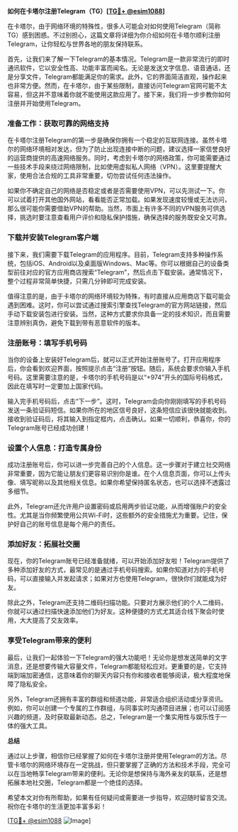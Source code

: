 **如何在卡塔尔注册Telegram（TG）[[TG💪+ @esim1088](https://t.me/s/esim1088)]**

在卡塔尔，由于网络环境的特殊性，很多人可能会对如何使用Telegram（简称TG）感到困惑。不过别担心，这篇文章将详细为你介绍如何在卡塔尔顺利注册Telegram，让你轻松与世界各地的朋友保持联系。

首先，让我们来了解一下Telegram的基本情况。Telegram是一款非常流行的即时通讯软件，它以安全性高、功能丰富而闻名。无论是发送文字信息、语音通话，还是分享文件，Telegram都能满足你的需求。此外，它的界面简洁直观，操作起来也非常方便。然而，在卡塔尔，由于某些限制，直接访问Telegram官网可能不太容易，但这并不意味着你就不能使用这款应用了。接下来，我们将一步步教你如何注册并开始使用Telegram。

### **准备工作：获取可靠的网络支持**

在卡塔尔注册Telegram的第一步是确保你拥有一个稳定的互联网连接。虽然卡塔尔的网络环境相对发达，但为了防止出现连接中断的问题，建议选择一家信誉良好的运营商提供的高速网络服务。同时，考虑到卡塔尔的网络政策，你可能需要通过一些技术手段来绕过网络限制，比如使用虚拟私人网络（VPN）。这里要提醒大家，使用合法合规的工具非常重要，切勿尝试任何违法操作。

如果你不确定自己的网络是否稳定或者是否需要使用VPN，可以先测试一下。你可以试着打开其他国外网站，看看能否正常加载。如果发现速度较慢或无法访问，那么很可能你需要借助VPN的帮助。当然，市面上有许多不同的VPN服务可供选择，挑选时要注意查看用户评价和隐私保护措施，确保选择的服务既安全又可靠。

### **下载并安装Telegram客户端**

接下来，我们需要下载Telegram的应用程序。目前，Telegram支持多种操作系统，包括iOS、Android以及桌面版Windows、Mac等。你可以根据自己的设备类型前往对应的官方应用商店搜索“Telegram”，然后点击下载安装。通常情况下，整个过程非常简单快捷，只需几分钟即可完成安装。

值得注意的是，由于卡塔尔的网络环境较为特殊，有时直接从应用商店下载可能会遇到困难。这时，你可以尝试通过搜索引擎查找Telegram的官方网站链接，然后手动下载安装包进行安装。当然，这种方式要求你具备一定的技术知识，而且需要注意辨别真伪，避免下载到带有恶意软件的版本。

### **注册账号：填写手机号码**

当你的设备上安装好Telegram后，就可以正式开始注册账号了。打开应用程序后，你会看到欢迎界面，按照提示点击“注册”按钮。随后，系统会要求你输入手机号码。这里需要注意的是，卡塔尔的手机号码是以“+974”开头的国际号码格式，因此在填写时一定要加上国家代码。

输入完手机号码后，点击“下一步”。这时，Telegram会向你刚刚填写的手机号码发送一条验证码短信。如果你所在的地区信号良好，这条短信应该很快就能收到。接收到验证码后，将其输入到指定框内，点击确认。如果一切顺利，恭喜你，你的Telegram账号已经成功创建！

### **设置个人信息：打造专属身份**

成功注册账号后，你可以进一步完善自己的个人信息。这一步骤对于建立社交网络非常重要，因为它能让朋友们更容易识别你是谁。在个人信息页面，你可以上传头像、填写昵称以及其他相关信息。如果你希望保持匿名状态，也可以选择不透露过多细节。

此外，Telegram还允许用户设置密码或启用两步验证功能，从而增强账户的安全性。尤其是当你频繁使用公共Wi-Fi时，这些额外的安全措施尤为重要。记住，保护好自己的账号信息是每个用户的责任。

### **添加好友：拓展社交圈**

现在，你的Telegram账号已经准备就绪，可以开始添加好友啦！Telegram提供了多种添加好友的方式，最常见的是通过手机号码搜索。如果你知道对方的手机号码，可以直接输入并发起请求；如果对方也使用Telegram，很快你们就能成为好友。

除此之外，Telegram还支持二维码扫描功能。只要对方展示他们的个人二维码，你就可以通过扫描快速添加他们为好友。这种便捷的方式尤其适合线下聚会时使用，大大提高了交友效率。

### **享受Telegram带来的便利**

最后，让我们一起体验一下Telegram的强大功能吧！无论你是想发送简单的文字消息，还是想要传输大容量文件，Telegram都能轻松应对。更重要的是，它支持端到端加密通信，这意味着你的聊天内容只有你和接收者能够阅读，极大程度地保障了隐私安全。

另外，Telegram还拥有丰富的群组和频道功能，非常适合组织活动或分享资讯。例如，你可以创建一个专属的工作群组，与同事实时沟通项目进展；也可以订阅感兴趣的频道，及时获取最新动态。总之，Telegram是一个集实用性与娱乐性于一体的强大工具。

**总结**

通过以上步骤，相信你已经掌握了如何在卡塔尔注册并使用Telegram的方法。尽管卡塔尔的网络环境存在一定挑战，但只要掌握了正确的方法和技术手段，完全可以在当地畅享Telegram带来的便利。无论你是想保持与海外亲友的联系，还是想拓展本地社交圈，Telegram都是一个绝佳的选择。

希望本文对你有所帮助，如果有任何疑问或需要进一步指导，欢迎随时留言交流。祝你在卡塔尔的生活更加丰富多彩！

[[TG💪+ @esim1088](https://t.me/s/esim1088) ![Image](https://i.postimg.cc/4NQfJmqS/Snipaste-2025-05-13-00-14-12.png)]